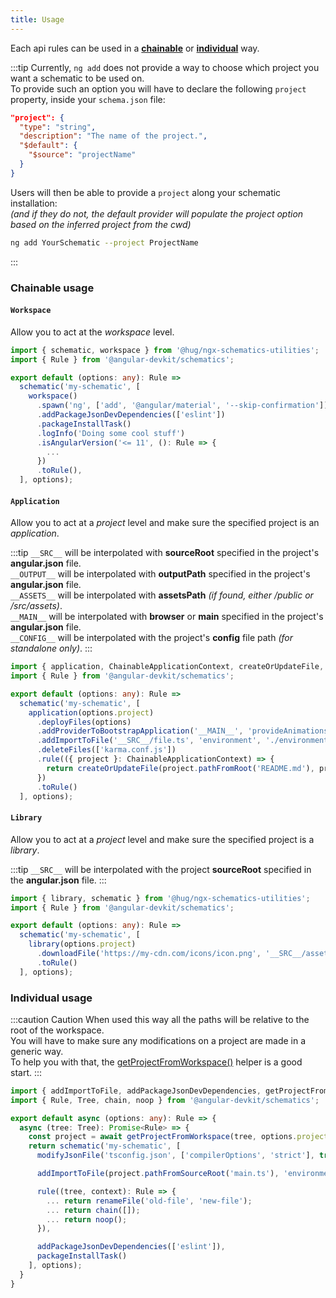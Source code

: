 ```yaml
---
title: Usage
---
```


Each api rules can be used in a [**chainable**](#chainable-usage) or [**individual**](#individual-usage) way.

:::tip
Currently, `ng add` does not provide a way to choose which project you want a schematic to be used on.<br/>
To provide such an option you will have to declare the following `project` property, inside your `schema.json` file:
```json
"project": {
  "type": "string",
  "description": "The name of the project.",
  "$default": {
    "$source": "projectName"
  }
}
```
Users will then be able to provide a `project` along your schematic installation:<br/>
*(and if they do not, the default provider will populate the project option based on the inferred project from the cwd)*
```sh
ng add YourSchematic --project ProjectName
```
:::

### Chainable usage

#### `Workspace`

Allow you to act at the *workspace* level.

```ts {6-14}
import { schematic, workspace } from '@hug/ngx-schematics-utilities';
import { Rule } from '@angular-devkit/schematics';

export default (options: any): Rule =>
  schematic('my-schematic', [
    workspace()
      .spawn('ng', ['add', '@angular/material', '--skip-confirmation'])
      .addPackageJsonDevDependencies(['eslint'])
      .packageInstallTask()
      .logInfo('Doing some cool stuff')
      .isAngularVersion('<= 11', (): Rule => {
        ...
      })
      .toRule(),
  ], options);
```

#### `Application`

Allow you to act at a *project* level and make sure the specified project is an *application*.

:::tip
`__SRC__` will be interpolated with **sourceRoot** specified in the project's **angular.json** file.<br/>
`__OUTPUT__` will be interpolated with **outputPath** specified in the project's **angular.json** file.<br/>
`__ASSETS__` will be interpolated with **assetsPath** *(if found, either /public or /src/assets)*.<br/>
`__MAIN__` will be interpolated with **browser** or **main** specified in the project's **angular.json** file.<br/>
`__CONFIG__` will be interpolated with the project's **config** file path *(for standalone only)*.
:::

```ts {6-14}
import { application, ChainableApplicationContext, createOrUpdateFile, schematic } from '@hug/ngx-schematics-utilities';
import { Rule } from '@angular-devkit/schematics';

export default (options: any): Rule =>
  schematic('my-schematic', [
    application(options.project)
      .deployFiles(options)
      .addProviderToBootstrapApplication('__MAIN__', 'provideAnimations()', '@angular/platform-browser/animations'),
      .addImportToFile('__SRC__/file.ts', 'environment', './environments/environment')
      .deleteFiles(['karma.conf.js'])
      .rule(({ project }: ChainableApplicationContext) => {
        return createOrUpdateFile(project.pathFromRoot('README.md'), project.name);
      })
      .toRule()
  ], options);
```

#### `Library`

Allow you to act at a *project* level and make sure the specified project is a *library*.

:::tip
`__SRC__` will be interpolated with the project **sourceRoot** specified in the **angular.json** file.
:::

```ts {6-8}
import { library, schematic } from '@hug/ngx-schematics-utilities';
import { Rule } from '@angular-devkit/schematics';

export default (options: any): Rule =>
  schematic('my-schematic', [
    library(options.project)
      .downloadFile('https://my-cdn.com/icons/icon.png', '__SRC__/assets/icons/icon.png')
      .toRule()
  ], options);
```

### Individual usage

:::caution Caution
When used this way all the paths will be relative to the root of the workspace.<br/>
You will have to make sure any modifications on a project are made in a generic way.<br/>
To help you with that, the [getProjectFromWorkspace()](/apis/angular#getprojectfromworkspace) helper is a good start.
:::

```ts {6,8,10,12-16,18-19}
import { addImportToFile, addPackageJsonDevDependencies, getProjectFromWorkspace, modifyJsonFile, packageInstallTask, schematic, rule, renameFile } from '@hug/ngx-schematics-utilities';
import { Rule, Tree, chain, noop } from '@angular-devkit/schematics';

export default async (options: any): Rule => {
  async (tree: Tree): Promise<Rule> => {
    const project = await getProjectFromWorkspace(tree, options.project);
    return schematic('my-schematic', [
      modifyJsonFile('tsconfig.json', ['compilerOptions', 'strict'], true),

      addImportToFile(project.pathFromSourceRoot('main.ts'), 'environment', './environments/environment'),

      rule((tree, context): Rule => {
        ... return renameFile('old-file', 'new-file');
        ... return chain([]);
        ... return noop();
      }),

      addPackageJsonDevDependencies(['eslint']),
      packageInstallTask()
    ], options);
  }
}
```
